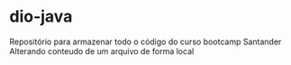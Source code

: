 # dio-java
Repositório para armazenar todo o código do curso bootcamp Santander
Alterando conteudo de um arquivo de forma local